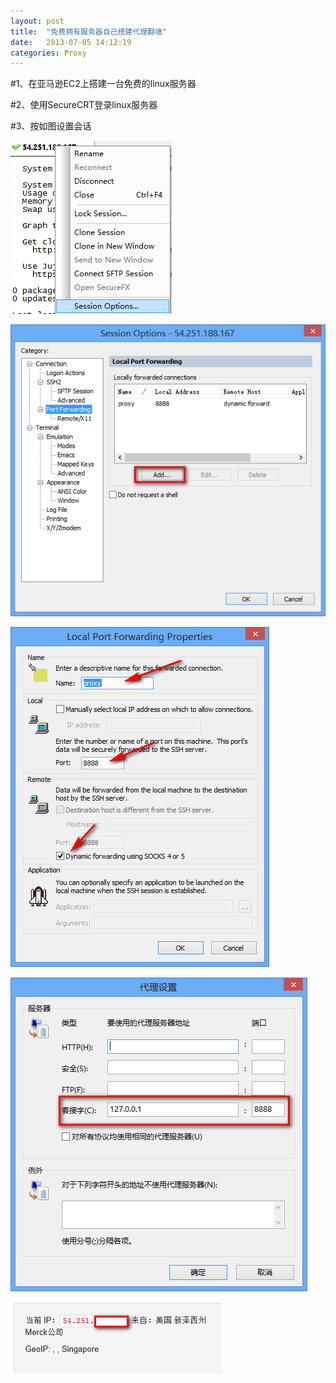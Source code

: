 ```yaml
---
layout: post
title:  "免费拥有服务器自己搭建代理翻墙"
date:   2013-07-05 14:12:19
categories: Proxy
---
```


#1、在亚马逊EC2上搭建一台免费的linux服务器

#2、使用SecureCRT登录linux服务器

#3、按如图设置会话


![setting](/images/s1.png)

![setting](/images/s2.png)

![setting](/images/s3.png)

![setting](/images/s4.png)

![setting](/images/s5.png)


